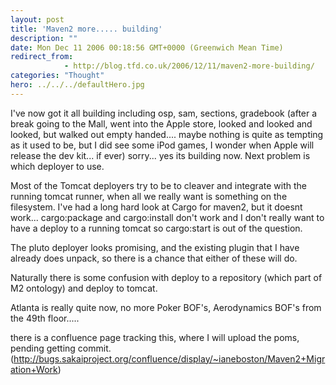 ```yaml
---
layout: post
title: 'Maven2 more..... building'
description: ""
date: Mon Dec 11 2006 00:18:56 GMT+0000 (Greenwich Mean Time)
redirect_from: 
            - http://blog.tfd.co.uk/2006/12/11/maven2-more-building/
categories: "Thought"
hero: ../../../defaultHero.jpg
---
```

I've now got it all building including osp, sam, sections, gradebook (after a break going to the Mall, went into the Apple store, looked and looked and looked, but walked out empty handed.... maybe nothing is quite as tempting as it used to be, but I did see some iPod games, I wonder when Apple will release the dev kit... if ever) sorry... yes its building now. Next problem is which deployer to use.

Most of the Tomcat deployers try to be to cleaver and integrate with the running tomcat runner, when all we really want is something on the filesystem. I've had a long hard look at Cargo for maven2, but it doesnt work... cargo:package and cargo:install don't work and I don't really want to have a deploy to a running tomcat so cargo:start is out of the question.

The pluto deployer looks promising, and the existing plugin that I have already does unpack, so there is a chance that either of these will do.

Naturally there is some confusion with deploy to a repository (which part of M2 ontology) and deploy to tomcat.

Atlanta is really quite now, no more Poker BOF's, Aerodynamics BOF's from the 49th floor.....

there is a confluence page tracking this, where I will upload the poms, pending getting commit. (http://bugs.sakaiproject.org/confluence/display/~ianeboston/Maven2+Migration+Work)
